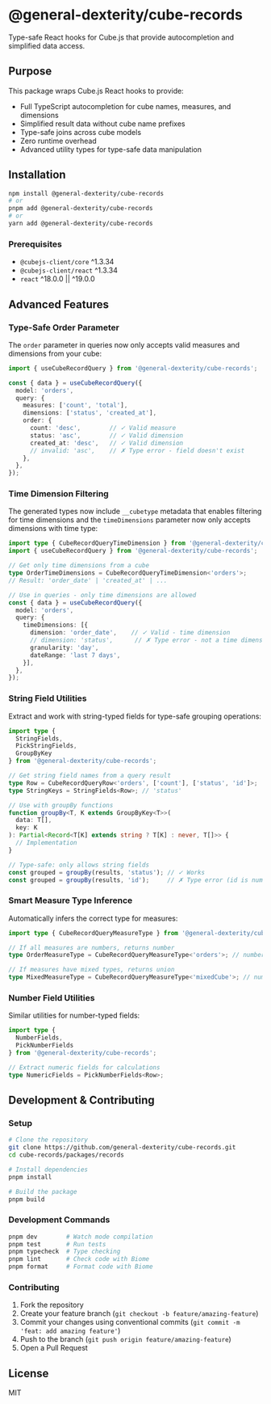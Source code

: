 # @general-dexterity/cube-records

Type-safe React hooks for Cube.js that provide autocompletion and simplified data access.

## Purpose

This package wraps Cube.js React hooks to provide:
- Full TypeScript autocompletion for cube names, measures, and dimensions
- Simplified result data without cube name prefixes
- Type-safe joins across cube models
- Zero runtime overhead
- Advanced utility types for type-safe data manipulation

## Installation

```bash
npm install @general-dexterity/cube-records
# or
pnpm add @general-dexterity/cube-records
# or
yarn add @general-dexterity/cube-records
```

### Prerequisites

- `@cubejs-client/core` ^1.3.34
- `@cubejs-client/react` ^1.3.34
- `react` ^18.0.0 || ^19.0.0

## Advanced Features

### Type-Safe Order Parameter

The `order` parameter in queries now only accepts valid measures and dimensions from your cube:

```typescript
import { useCubeRecordQuery } from '@general-dexterity/cube-records';

const { data } = useCubeRecordQuery({
  model: 'orders',
  query: {
    measures: ['count', 'total'],
    dimensions: ['status', 'created_at'],
    order: {
      count: 'desc',        // ✓ Valid measure
      status: 'asc',        // ✓ Valid dimension
      created_at: 'desc',   // ✓ Valid dimension
      // invalid: 'asc',    // ✗ Type error - field doesn't exist
    },
  },
});
```

### Time Dimension Filtering

The generated types now include `__cubetype` metadata that enables filtering for time dimensions and the `timeDimensions` parameter now only accepts dimensions with time type:

```typescript
import type { CubeRecordQueryTimeDimension } from '@general-dexterity/cube-records';
import { useCubeRecordQuery } from '@general-dexterity/cube-records';

// Get only time dimensions from a cube
type OrderTimeDimensions = CubeRecordQueryTimeDimension<'orders'>;
// Result: 'order_date' | 'created_at' | ...

// Use in queries - only time dimensions are allowed
const { data } = useCubeRecordQuery({
  model: 'orders',
  query: {
    timeDimensions: [{
      dimension: 'order_date',    // ✓ Valid - time dimension
      // dimension: 'status',      // ✗ Type error - not a time dimension
      granularity: 'day',
      dateRange: 'last 7 days',
    }],
  },
});
```

### String Field Utilities

Extract and work with string-typed fields for type-safe grouping operations:

```typescript
import type { 
  StringFields, 
  PickStringFields,
  GroupByKey 
} from '@general-dexterity/cube-records';

// Get string field names from a query result
type Row = CubeRecordQueryRow<'orders', ['count'], ['status', 'id']>;
type StringKeys = StringFields<Row>; // 'status'

// Use with groupBy functions
function groupBy<T, K extends GroupByKey<T>>(
  data: T[],
  key: K
): Partial<Record<T[K] extends string ? T[K] : never, T[]>> {
  // Implementation
}

// Type-safe: only allows string fields
const grouped = groupBy(results, 'status'); // ✓ Works
const grouped = groupBy(results, 'id');     // ✗ Type error (id is number)
```

### Smart Measure Type Inference

Automatically infers the correct type for measures:

```typescript
import type { CubeRecordQueryMeasureType } from '@general-dexterity/cube-records';

// If all measures are numbers, returns number
type OrderMeasureType = CubeRecordQueryMeasureType<'orders'>; // number

// If measures have mixed types, returns union
type MixedMeasureType = CubeRecordQueryMeasureType<'mixedCube'>; // number | string
```

### Number Field Utilities

Similar utilities for number-typed fields:

```typescript
import type { 
  NumberFields, 
  PickNumberFields 
} from '@general-dexterity/cube-records';

// Extract numeric fields for calculations
type NumericFields = PickNumberFields<Row>;
```

## Development & Contributing

### Setup

```bash
# Clone the repository
git clone https://github.com/general-dexterity/cube-records.git
cd cube-records/packages/records

# Install dependencies
pnpm install

# Build the package
pnpm build
```

### Development Commands

```bash
pnpm dev        # Watch mode compilation
pnpm test       # Run tests
pnpm typecheck  # Type checking
pnpm lint       # Check code with Biome
pnpm format     # Format code with Biome
```

### Contributing

1. Fork the repository
2. Create your feature branch (`git checkout -b feature/amazing-feature`)
3. Commit your changes using conventional commits (`git commit -m 'feat: add amazing feature'`)
4. Push to the branch (`git push origin feature/amazing-feature`)
5. Open a Pull Request

## License

MIT
